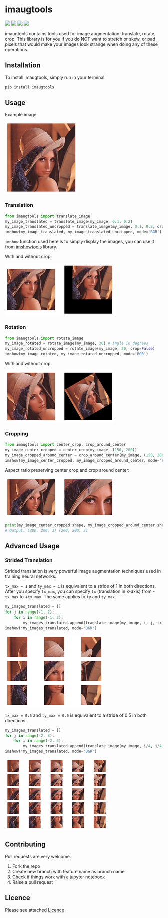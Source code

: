 # imaugtools

![](https://img.shields.io/pypi/v/imaugtools)
![](https://img.shields.io/pypi/wheel/imaugtools)
![](https://img.shields.io/pypi/l/imaugtools)
![](https://img.shields.io/pypi/dm/imshowtools)

imaugtools contains tools used for image augmentation: translate, rotate, crop. This library is for you if you do NOT want to stretch or skew, or pad pixels that would make your images look strange when doing any of these operations.

## Installation

To install imaugtools, simply run in your terminal
```sh
pip install imaugtools
```

## Usage

Example image

![example-image](https://github.com/saravanabalagi/imaugtools/raw/master/example/lenna_small.png)

### Translation

```py
from imaugtools import translate_image
my_image_translated = translate_image(my_image, 0.1, 0.2)
my_image_translated_uncropped = translate_image(my_image, 0.1, 0.2, crop=False)
imshow(my_image_translated, my_image_translated_uncropped, mode='BGR')
```
`imshow` function used here is to simply display the images, you can use it from [imshowtools](https://github.com/saravanabalagi/imshowtools) library.

With and without crop:

![translated-image](https://github.com/saravanabalagi/imaugtools/raw/master/example/lenna_translated.png)

### Rotation

```py
from imaugtools import rotate_image
my_image_rotated = rotate_image(my_image, 30) # angle in degrees
my_image_rotated_uncropped = rotate_image(my_image, 30, crop=False)
imshow(my_image_rotated, my_image_rotated_uncropped, mode='BGR')
```
With and without crop:

![rotated-image](https://github.com/saravanabalagi/imaugtools/raw/master/example/lenna_rotated.png)

### Cropping

```py
from imaugtools import center_crop, crop_around_center
my_image_center_cropped = center_crop(my_image, (150, 200))
my_image_cropped_around_center = crop_around_center(my_image, (150, 200))
imshow(my_image_center_cropped, my_image_cropped_around_center, mode='BGR')
```

Aspect ratio preserving center crop and crop around center:

![cropped-image](https://github.com/saravanabalagi/imaugtools/raw/master/example/lenna_cropped.png)

```py
print(my_image_center_cropped.shape, my_image_cropped_around_center.shape)
# Output: (200, 200, 3) (200, 200, 3)
```

## Advanced Usage

### Strided Translation

Strided translation is very powerful image augmentation techniques used in training neural networks.

`tx_max = 1` and `ty_max = 1` is equivalent to a stride of 1 in both directions. After you specify `tx_max`, you can specify `tx` (translation in x-axis) from -`tx_max` to +`tx_max`. The same applies to `ty` and `ty_max`.

```py
my_images_translated = []
for j in range(-1, 2):
    for i in range(-1, 2):
        my_images_translated.append(translate_image(my_image, i, j, tx_max=1, ty_max=1))
imshow(*my_images_translated, mode='BGR')
```
![stride-1-translation](https://github.com/saravanabalagi/imaugtools/raw/master/example/lenna_stride_1.png)



`tx_max = 0.5` and `ty_max = 0.5` is equivalent to a stride of 0.5 in both directions

```py
my_images_translated = []
for j in range(-2, 3):
    for i in range(-2, 3):
        my_images_translated.append(translate_image(my_image, i/4, j/4, tx_max=0.5, ty_max=0.5))
imshow(*my_images_translated, mode='BGR')
```
![stride-0.5-translation](https://github.com/saravanabalagi/imaugtools/raw/master/example/lenna_stride_0.5.png)


## Contributing

Pull requests are very welcome.

1. Fork the repo
1. Create new branch with feature name as branch name
1. Check if things work with a jupyter notebook
1. Raise a pull request

## Licence

Please see attached [Licence](LICENSE)
